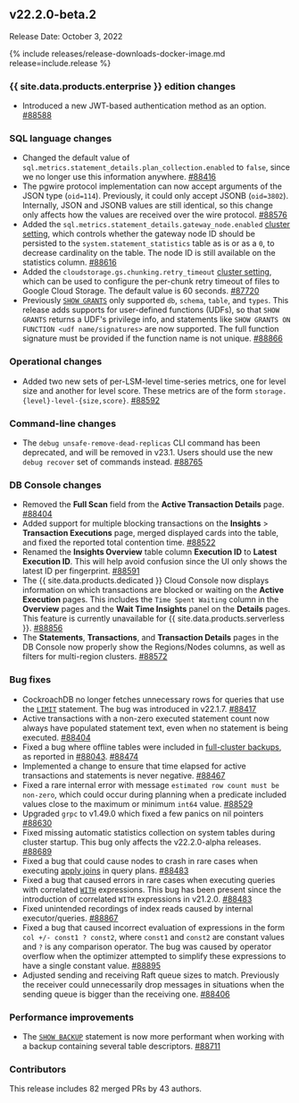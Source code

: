 ## v22.2.0-beta.2

Release Date: October 3, 2022

{% include releases/release-downloads-docker-image.md release=include.release %}

<h3 id="v22-2-0-beta-2-{{-site.data.products.enterprise-}}-edition-changes">{{ site.data.products.enterprise }} edition changes</h3>

- Introduced a new JWT-based authentication method as an option. [#88588][#88588]

<h3 id="v22-2-0-beta-2-sql-language-changes">SQL language changes</h3>

- Changed the default value of `sql.metrics.statement_details.plan_collection.enabled` to `false`, since we no longer use this information anywhere. [#88416][#88416]
- The pgwire protocol implementation can now accept arguments of the JSON type (`oid=114`). Previously, it could only accept JSONB (`oid=3802`). Internally, JSON and JSONB values are still identical, so this change only affects how the values are received over the wire protocol. [#88576][#88576]
- Added the `sql.metrics.statement_details.gateway_node.enabled` [cluster setting](../{{site.versions["dev"]}}/cluster-settings.html), which controls whether the gateway node ID should be persisted to the `system.statement_statistics` table as is or as a `0`, to decrease cardinality on the table. The node ID is still available on the statistics column. [#88616][#88616]
- Added the `cloudstorage.gs.chunking.retry_timeout` [cluster setting](../{{site.versions["dev"]}}/cluster-settings.html), which can be used to configure the per-chunk retry timeout of files to Google Cloud Storage. The default value is 60 seconds. [#87720][#87720]
- Previously [`SHOW GRANTS`](../{{site.versions["dev"]}}/show-grants.html) only supported `db`, `schema`, `table`, and `types`. This release adds supports for user-defined functions (UDFs), so that `SHOW GRANTS` returns a UDF's privilege info, and statements like `SHOW GRANTS ON FUNCTION <udf name/signatures>` are now supported. The full function signature must be provided if the function name is not unique. [#88866][#88866]

<h3 id="v22-2-0-beta-2-operational-changes">Operational changes</h3>

- Added two new sets of per-LSM-level time-series metrics, one for level size and another for level score. These metrics are of the form `storage.{level}-level-{size,score}`. [#88592][#88592]

<h3 id="v22-2-0-beta-2-command-line-changes">Command-line changes</h3>

- The `debug unsafe-remove-dead-replicas` CLI command has been deprecated, and will be removed in v23.1. Users should use the new `debug recover` set of commands instead. [#88765][#88765]

<h3 id="v22-2-0-beta-2-db-console-changes">DB Console changes</h3>

- Removed the **Full Scan** field from the **Active Transaction Details** page. [#88404][#88404]
- Added support for multiple blocking transactions on the **Insights** > **Transaction Executions** page, merged displayed cards into the table, and fixed the reported total contention time. [#88522][#88522]
- Renamed the **Insights Overview** table column **Execution ID** to **Latest Execution ID**. This will help avoid confusion since the UI only shows the latest ID per fingerprint. [#88591][#88591]
- The {{ site.data.products.dedicated }} Cloud Console now displays information on which transactions are blocked or waiting on the **Active Execution** pages. This includes the `Time Spent Waiting` column in the **Overview** pages and the **Wait Time Insights** panel on the **Details** pages. This feature is currently unavailable for {{ site.data.products.serverless }}. [#88856][#88856]
- The **Statements**, **Transactions**, and **Transaction Details** pages in the DB Console now properly show the Regions/Nodes columns, as well as filters for multi-region clusters. [#88572][#88572]

<h3 id="v22-2-0-beta-2-bug-fixes">Bug fixes</h3>

- CockroachDB no longer fetches unnecessary rows for queries that use the [`LIMIT`](../{{site.versions["dev"]}}/limit-offset.html) statement. The bug was introduced in v22.1.7. [#88417][#88417]
- Active transactions with a non-zero executed statement count now always have populated statement text, even when no statement is being executed. [#88404][#88404]
- Fixed a bug where offline tables were included in [full-cluster backups](../{{site.versions["dev"]}}/backup.html#backup-a-cluster), as reported in [#88043](https://github.com/cockroachdb/cockroach/issues/88043). [#88474][#88474]
- Implemented a change to ensure that time elapsed for active transactions and statements is never negative. [#88467][#88467]
- Fixed a rare internal error with message `estimated row count must be non-zero`, which could occur during planning when a predicate included values close to the maximum or minimum `int64` value. [#88529][#88529]
- Upgraded `grpc` to v1.49.0 which fixed a few panics on nil pointers [#88630][#88630]
- Fixed missing automatic statistics collection on system tables during cluster startup. This bug only affects the v22.2.0-alpha releases. [#88689][#88689]
- Fixed a bug that could cause nodes to crash in rare cases when executing [apply joins](../{{site.versions["dev"]}}/joins.html#apply-joins) in query plans. [#88483][#88483]
- Fixed a bug that caused errors in rare cases when executing queries with correlated [`WITH`](../{{site.versions["dev"]}}/common-table-expressions.html) expressions. This bug has been present since the introduction of correlated `WITH` expressions in v21.2.0. [#88483][#88483]
- Fixed unintended recordings of index reads caused by internal executor/queries. [#88867][#88867]
- Fixed a bug that caused incorrect evaluation of expressions in the form `col +/- const1 ? const2`, where `const1` and `const2` are constant values and `?` is any comparison operator. The bug was caused by operator overflow when the optimizer attempted to simplify these expressions to have a single constant value. [#88895][#88895]
- Adjusted sending and receiving Raft queue sizes to match. Previously the receiver could unnecessarily drop messages in situations when the sending queue is bigger than the receiving one. [#88406][#88406]

<h3 id="v22-2-0-beta-2-performance-improvements">Performance improvements</h3>

- The [`SHOW BACKUP`](../{{site.versions["dev"]}}/show-backup.html) statement is now more performant when working with a backup containing several table descriptors. [#88711][#88711]

<h3 id="v22-2-0-beta-2-contributors">Contributors</h3>

This release includes 82 merged PRs by 43 authors.

[#87720]: https://github.com/cockroachdb/cockroach/pull/87720
[#88358]: https://github.com/cockroachdb/cockroach/pull/88358
[#88404]: https://github.com/cockroachdb/cockroach/pull/88404
[#88406]: https://github.com/cockroachdb/cockroach/pull/88406
[#88416]: https://github.com/cockroachdb/cockroach/pull/88416
[#88417]: https://github.com/cockroachdb/cockroach/pull/88417
[#88424]: https://github.com/cockroachdb/cockroach/pull/88424
[#88467]: https://github.com/cockroachdb/cockroach/pull/88467
[#88474]: https://github.com/cockroachdb/cockroach/pull/88474
[#88483]: https://github.com/cockroachdb/cockroach/pull/88483
[#88522]: https://github.com/cockroachdb/cockroach/pull/88522
[#88529]: https://github.com/cockroachdb/cockroach/pull/88529
[#88572]: https://github.com/cockroachdb/cockroach/pull/88572
[#88576]: https://github.com/cockroachdb/cockroach/pull/88576
[#88588]: https://github.com/cockroachdb/cockroach/pull/88588
[#88591]: https://github.com/cockroachdb/cockroach/pull/88591
[#88592]: https://github.com/cockroachdb/cockroach/pull/88592
[#88610]: https://github.com/cockroachdb/cockroach/pull/88610
[#88616]: https://github.com/cockroachdb/cockroach/pull/88616
[#88624]: https://github.com/cockroachdb/cockroach/pull/88624
[#88630]: https://github.com/cockroachdb/cockroach/pull/88630
[#88689]: https://github.com/cockroachdb/cockroach/pull/88689
[#88701]: https://github.com/cockroachdb/cockroach/pull/88701
[#88711]: https://github.com/cockroachdb/cockroach/pull/88711
[#88765]: https://github.com/cockroachdb/cockroach/pull/88765
[#88784]: https://github.com/cockroachdb/cockroach/pull/88784
[#88856]: https://github.com/cockroachdb/cockroach/pull/88856
[#88866]: https://github.com/cockroachdb/cockroach/pull/88866
[#88867]: https://github.com/cockroachdb/cockroach/pull/88867
[#88895]: https://github.com/cockroachdb/cockroach/pull/88895
[32a45932b]: https://github.com/cockroachdb/cockroach/commit/32a45932b
[d6c17165f]: https://github.com/cockroachdb/cockroach/commit/d6c17165f
[f9ff657cf]: https://github.com/cockroachdb/cockroach/commit/f9ff657cf
